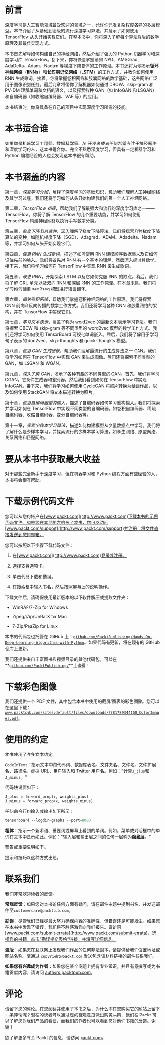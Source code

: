 # 前言

深度学习是人工智能领域最受欢迎的领域之一，允许你开发复杂程度各异的多层模型。本书介绍了从基础到高级的流行深度学习算法，并展示了如何使用 TensorFlow 从头开始实现它们。在整本书中，你将深入了解每个算法背后的数学原理及其最佳实现方式。

本书首先解释如何构建自己的神经网络，然后介绍了强大的 Python 机器学习和深度学习库 TensorFlow。接下来，你将快速掌握诸如 NAG、AMSGrad、AdaDelta、Adam、Nadam 等梯度下降变体的工作原理。本书还将为你揭示**循环神经网络**（**RNNs**）和**长短期记忆网络**（**LSTM**）的工作方式，并教你如何使用 RNN 生成歌词。接着，你将掌握卷积网络和胶囊网络的数学基础，这些网络广泛用于图像识别任务。最后几章将带你了解机器如何通过 CBOW、skip-gram 和 PV-DM 理解单词和文档的语义，以及探索各种 GAN（如 InfoGAN 和 LSGAN）和自编码器（如收缩自编码器、VAE 等）的应用。

本书结束时，你将具备在自己的项目中实现深度学习所需的技能。

# 本书适合谁

如果你是机器学习工程师、数据科学家、AI 开发者或者任何希望专注于神经网络和深度学习的人，这本书适合你。完全不熟悉深度学习，但具有一定机器学习和 Python 编程经验的人也会发现这本书很有帮助。

# 本书涵盖的内容

第一章，*深度学习介绍*，解释了深度学习的基础知识，帮助我们理解人工神经网络及其学习过程。我们还将学习如何从头开始构建我们的第一个人工神经网络。

第二章，*TensorFlow 初探*，帮助我们了解最强大和流行的深度学习库之一——TensorFlow。你将了解 TensorFlow 的几个重要功能，并学习如何使用 TensorFlow 构建神经网络以执行手写数字分类。

第三章，*梯度下降及其变种*，深入理解了梯度下降算法。我们将探索几种梯度下降算法的变种，如随机梯度下降（SGD）、Adagrad、ADAM、Adadelta、Nadam 等，并学习如何从头开始实现它们。

第四章，*使用 RNN 生成歌词*，描述了如何使用 RNN 建模顺序数据集以及它如何记住先前的输入。我们将首先对 RNN 有一个基本的理解，然后深入探讨其数学。接下来，我们将学习如何在 TensorFlow 中实现 RNN 来生成歌词。

第五章，*改进 RNN*，开始探索 LSTM 以及它如何克服 RNN 的缺点。稍后，我们将了解 GRU 单元以及双向 RNN 和深层 RNN 的工作原理。在本章末尾，我们将学习如何使用 seq2seq 模型进行语言翻译。

第六章，*揭秘卷积网络*，帮助我们掌握卷积神经网络的工作原理。我们将探索 CNN 前向和反向传播的数学工作方式。我们还将学习各种 CNN 和胶囊网络的架构，并在 TensorFlow 中实现它们。

第七章，*学习文本表示*，涵盖了称为 word2vec 的最新文本表示学习算法。我们将探索 CBOW 和 skip-gram 等不同类型的 word2vec 模型的数学工作方式。我们还将学习如何使用 TensorBoard 可视化单词嵌入。稍后，我们将了解用于学习句子表示的 doc2vec、skip-thoughts 和 quick-thoughts 模型。

第八章，*使用 GAN 生成图像*，帮助我们理解最流行的生成算法之一 GAN。我们将学习如何在 TensorFlow 中实现 GAN 来生成图像。我们还将探索不同类型的 GAN，如 LSGAN 和 WGAN。

第九章，*深入了解 GAN*，揭示了各种有趣的不同类型的 GAN。首先，我们将学习 CGAN，它条件生成器和鉴别器。然后我们看到如何在 TensorFlow 中实现 InfoGAN。接下来，我们将学习如何使用 CycleGAN 将照片转换为绘画作品，以及如何使用 StackGAN 将文本描述转换为照片。

第十章，*使用自编码器重构输入*，描述了自编码器如何学习重构输入。我们将探索并学习如何在 TensorFlow 中实现不同类型的自编码器，如卷积自编码器、稀疏自编码器、收缩自编码器、变分自编码器等。

第十一章，*探索少样本学习算法*，描述如何构建模型从少量数据点中学习。我们将了解什么是少样本学习，并探索流行的少样本学习算法，如孪生网络、原型网络、关系网络和匹配网络。

# 要从本书中获取最大收益

对于那些完全新手于深度学习，但在机器学习和 Python 编程方面有些经验的人，本书将会很有帮助。

# 下载示例代码文件

您可以从您的帐户在[www.packt.com](http://www.packt.com)下载本书的示例代码文件。如果您在其他地方购买了本书，您可以访问[www.packt.com/support](http://www.packt.com/support)并注册，将文件直接发送到您的邮箱。

您可以按照以下步骤下载代码文件：

1.  在[www.packt.com](http://www.packt.com)登录或注册。

1.  选择支持选项卡。

1.  单击代码下载和勘误。

1.  在搜索框中输入书名，然后按照屏幕上的说明操作。

下载文件后，请确保使用最新版本的以下软件解压或提取文件夹：

+   WinRAR/7-Zip for Windows

+   Zipeg/iZip/UnRarX for Mac

+   7-Zip/PeaZip for Linux

本书的代码包也托管在 GitHub 上：[`github.com/PacktPublishing/Hands-On-Deep-Learning-Algorithms-with-Python`](https://github.com/PacktPublishing/Hands-On-Deep-Learning-Algorithms-with-Python)。如果代码有更新，将在现有的 GitHub 仓库上更新。

我们还提供来自丰富图书和视频目录的其他代码包，可以在**[`github.com/PacktPublishing/`](https://github.com/PacktPublishing/)**上查看！

# 下载彩色图像

我们还提供一个 PDF 文件，其中包含本书中使用的截屏/图表的彩色图像。您可以在这里下载：[`www.packtpub.com/sites/default/files/downloads/9781789344158_ColorImages.pdf`](http://www.packtpub.com/sites/default/files/downloads/9781789344158_ColorImages.pdf)。

# 使用的约定

本书使用了许多文本约定。

`CodeInText`：指示文本中的代码词、数据库表名、文件夹名、文件名、文件扩展名、路径名、虚拟 URL、用户输入和 Twitter 用户名。例如："计算`J_plus`和`J_minus`。"

代码块设置如下：

```py
J_plus = forward_prop(x, weights_plus) 
J_minus = forward_prop(x, weights_minus) 
```

任何命令行的输入或输出如下所示：

```py
tensorboard --logdir=graphs --port=8000
```

**粗体**：指示一个新术语、重要词或屏幕上看到的单词。例如，菜单或对话框中的单词在文本中显示如此。例如："输入层和输出层之间的任何一层称为**隐藏层**。"

警告或重要说明如下。

提示和技巧以这种方式出现。

# 联系我们

我们非常欢迎读者的反馈。

**常规反馈**：如果您对本书的任何方面有疑问，请在邮件主题中提到书名，并发送邮件至`customercare@packtpub.com`。

**勘误**：尽管我们已经尽最大努力确保内容的准确性，但错误还是可能发生。如果您在本书中发现了错误，我们将不胜感激您向我们报告。请访问 [www.packt.com/submit-errata](http://www.packt.com/submit-errata)，选择您的书籍，点击“勘误提交表格”链接，并填写详细信息。

**盗版**：如果您在互联网上发现我们作品的任何非法副本，请提供给我们位置地址或网站名称。请通过 `copyright@packt.com` 发送包含该材料链接的邮件联系我们。

**如果您有兴趣成为作者**：如果您在某个专题上拥有专业知识，并且有意撰写或为书籍贡献内容，请访问 [authors.packtpub.com](http://authors.packtpub.com/)。

# 评论

请留下您的评论。在您阅读并使用了本书之后，为什么不在您购买它的网站上留下一条评论呢？潜在的读者可以通过您的客观意见做出购买决策，我们在 Packt 可以了解您对我们产品的看法，而我们的作者也可以看到您对他们书籍的反馈。谢谢！

欲了解更多有关 Packt 的信息，请访问 [packt.com](http://www.packt.com/)。
